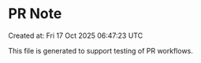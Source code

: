 # PR Note

Created at: Fri 17 Oct 2025 06:47:23 UTC

This file is generated to support testing of PR workflows.
